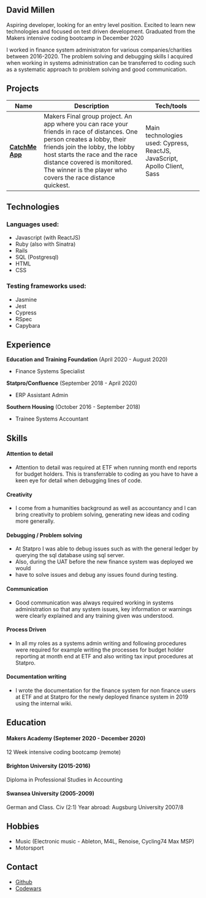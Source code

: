 ## David Millen

Aspiring developer, looking for an entry level position. Excited to learn new technologies and focused on test driven
development. Graduated from the Makers intensive coding bootcamp in December 2020 

I worked in finance system administraton for various companies/charities between
2016-2020.  The problem solving and debugging skills I acquired when working in
systems administration can be transferred to coding such as a systematic
approach to problem solving and good communication.

## Projects

| Name                                                                       | Description                         | Tech/tools  |
| -------------------------------------------------------------------------- | ------------------------------------| ----------- |
| [**CatchMe App**](https://github.com/dm-devtech/catchme-web)   | Makers Final group project.  An app where you can race your friends in race of distances.  One person creates a lobby, their friends join the lobby, the lobby host starts the race and the race distance covered is monitored.   The winner is the player who covers the race distance quickest.  | Main technologies used: Cypress, ReactJS, JavaScript, Apollo Client, Sass |

## Technologies
### Languages used:
- Javascript (with ReactJS)
- Ruby (also with Sinatra)
- Rails
- SQL (Postgresql)
- HTML
- CSS

### Testing frameworks used:
- Jasmine
- Jest
- Cypress
- RSpec
- Capybara

## Experience

**Education and Training Foundation** (April 2020 - August 2020)  
- Finance Systems Specialist

**Statpro/Confluence** (September 2018 - April 2020)
- ERP Assistant Admin

**Southern Housing** (October 2016 - September 2018)
- Trainee Systems Accountant

## Skills

#### Attention to detail
-  Attention to detail was required at ETF when running month end reports for
budget holders.  This is transferrable to coding as you have to have a keen
eye for detail when debugging lines of code.   

#### Creativity
- I come from a humanities background as well as accountancy and I can bring
creativity to problem solving, generating new ideas and coding more generally.  

#### Debugging / Problem solving
- At Statpro I was able to debug issues such as with the general ledger by
querying the sql database using sql server.  
- Also, during the UAT before the new finance system was deployed we would
- have to solve issues and debug any issues found
during testing.  

#### Communication
- Good communication was always required working in systems administration
so that any system issues, key information or warnings were clearly explained
and any training given was understood.  

#### Process Driven
- In all my roles as a systems admin writing and following procedures were
required for example writing the processes for budget holder reporting at
month end at ETF and also writing tax input procedures at Statpro.  

#### Documentation writing
- I wrote the documentation for the finance system for non finance users at ETF
and at Statpro for the newly deployed finance system in 2019 using the internal
wiki.

## Education

#### Makers Academy (Septemer 2020 - December 2020)
12 Week intensive coding bootcamp (remote)

#### Brighton University (2015-2016)
Diploma in Professional Studies in Accounting

#### Swansea University (2005-2009)
German and Class. Civ (2:1)
Year abroad: Augsburg University 2007/8

## Hobbies
- Music (Electronic music - Ableton, M4L, Renoise, Cycling74 Max MSP)
- Motorsport

## Contact
- [Github](https://github.com/dm-devtech)
- [Codewars](https://www.codewars.com/users/dm-devtech)
